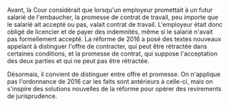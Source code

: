 Avant, la Cour considérait que lorsqu'un employeur promettait à un futur salarié de l'embaucher, la promesse de contrat de travail, peu importe que le salarié ait accepté ou pas, valait contrat de travail. L'employeur était donc obligé de licencier et de payer des indemnités, même si le salarié n'avait pas formellement accepté. La réforme de 2016 a posé des textes nouveaux appelant à distinguer l'offre de contracter, qui peut être rétractée dans certaines conditions, et la promesse de contrat, qui suppose l'acceptation des deux parties et qui ne peut pas être rétractée.

Désormais, il convient de distinguer entre offre et promesse. On n'applique pas l'ordonnance de 2016 car les faits sont antérieurs à celle-ci, mais on s'inspire des solutions nouvelles de la réforme pour opérer des revirements de jurisprudence.